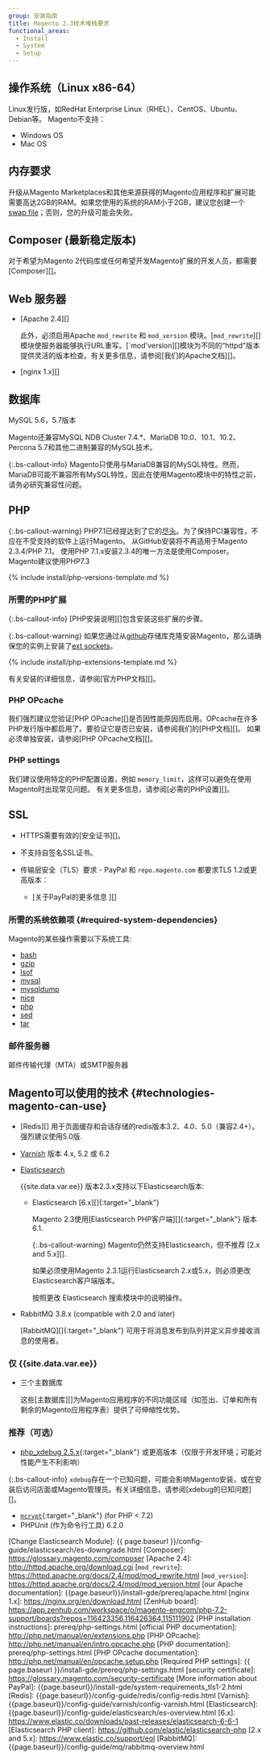 ```yaml
---
group: 安装指南
title: Magento 2.3技术堆栈要求
functional_areas:
  - Install
  - System
  - Setup
---
```


## 操作系统（Linux x86-64）

Linux发行版，如RedHat Enterprise Linux（RHEL）、CentOS、Ubuntu、Debian等。
Magento不支持：

*  Windows OS
*  Mac OS

## 内存要求

升级从Magento Marketplaces和其他来源获得的Magento应用程序和扩展可能需要高达2GB的RAM。如果您使用的系统的RAM小于2GB，建议您创建一个[swap file](https://support.magento.com/hc/en-us/articles/360032980432)；否则，您的升级可能会失败。

## Composer (最新稳定版本)

对于希望为Magento 2代码库或任何希望开发Magento扩展的开发人员，都需要 [Composer][]。

## Web 服务器

* [Apache 2.4][]

   此外，必须启用Apache `mod_rewrite` 和 `mod_version` 模块。[`mod_rewrite`][]模块使服务器能够执行URL重写。[`mod'version][]模块为不同的“httpd”版本提供灵活的版本检查。有关更多信息，请参阅[我们的Apache文档][]。

*  [nginx 1.x][]

## 数据库

MySQL 5.6，5.7版本

Magento还兼容MySQL NDB Cluster 7.4.*、MariaDB 10.0、10.1、10.2、Percona 5.7和其他二进制兼容的MySQL技术。

{:.bs-callout-info}
Magento只使用与MariaDB兼容的MySQL特性。然而，MariaDB可能不兼容所有MySQL特性，因此在使用Magento模块中的特性之前，请务必研究兼容性问题。

## PHP

{:.bs-callout-warning}
PHP7.1已经提达到了它的[尽头](https://www.php.net/supported-versions.php)。为了保持PCI兼容性，不应在不受支持的软件上运行Magento。
从GitHub安装将不再适用于Magento 2.3.4/PHP 7.1。
使用PHP 7.1.x安装2.3.4的唯一方法是使用Composer。
Magento建议使用PHP7.3

<!--{% assign supported_php_versions = site.data.codebase.v2_3.open-source.composer_lock.platform.php | split: "||" %}-->
{% include install/php-versions-template.md %}

### 所需的PHP扩展

{:.bs-callout-info}
[PHP安装说明][]包含安装这些扩展的步骤。

{:.bs-callout-warning}
如果您通过从[github](https://github.com/magento/magento2)存储库克隆安装Magento，那么请确保您的实例上安装了[ext sockets](https://github.com/php-amqplib/php-amqplib/blob/master/CHANGELOG.md#281---2018-11-13)。

<!--{% assign platform-req = site.data.codebase.v2_3.open-source.composer_lock.platform %}-->
{% include install/php-extensions-template.md %}

有关安装的详细信息，请参阅[官方PHP文档][]。

### PHP OPcache

我们强烈建议您验证[PHP OPcache][]是否因性能原因而启用。OPcache在许多PHP发行版中都启用了。要验证它是否已安装，请参阅我们的[PHP文档][]。
如果必须单独安装，请参阅[PHP OPcache文档][]。

### PHP settings

我们建议使用特定的PHP配置设置，例如 `memory_limit`，这样可以避免在使用Magento时出现常见问题。
有关更多信息，请参阅[必需的PHP设置][]。

## SSL

*  HTTPS需要有效的[安全证书][]。
*  不支持自签名SSL证书。
*  传输层安全（TLS）要求 - PayPal 和 `repo.magento.com` 都要求TLS 1.2或更高版本：

   *  [关于PayPal的更多信息 ][]

### 所需的系统依赖项 {#required-system-dependencies}

Magento的某些操作需要以下系统工具:

*  [bash][]
*  [gzip][]
*  [lsof][]
*  [mysql][]
*  [mysqldump][]
*  [nice][]
*  [php][]
*  [sed][]
*  [tar][]

### 邮件服务器

邮件传输代理（MTA）或SMTP服务器

## Magento可以使用的技术 {#technologies-magento-can-use}

*  [Redis][] 用于页面缓存和会话存储的redis版本3.2、4.0、5.0（兼容2.4+）。强烈建议使用5.0版.
*  [Varnish]({{page.baseurl}}/config-guide/varnish/config-varnish.html) 版本 4.x, 5.2 或 6.2
*  [Elasticsearch]({{page.baseurl}}/config-guide/elasticsearch/es-overview.html)

   {{site.data.var.ee}} 版本2.3.x支持以下Elasticsearch版本:

   *  Elasticsearch [6.x][]{:target="_blank"}

      Magento 2.3使用[Elasticsearch PHP客户端][]{:target="_blank"} 版本 6.1.

      {:.bs-callout-warning}
      Magento仍然支持Elasticsearch，但不推荐 [2.x and 5.x][].

      如果必须使用Magento 2.3.1运行Elasticsearch 2.x或5.x，则必须更改Elasticsearch客户端版本。

      按照更改 Elasticsearch 搜索模块中的说明操作。

*  RabbitMQ 3.8.x (compatible with 2.0 and later)

   [RabbitMQ][]{:target="_blank"} 可用于将消息发布到队列并定义异步接收消息的使用者。

### 仅 {{site.data.var.ee}} 

*  三个主数据库

   这些[主数据库][]为Magento应用程序的不同功能区域（如签出、订单和所有剩余的Magento应用程序表）提供了可伸缩性优势。

### 推荐（可选）

*  [php_xdebug 2.5.x][]{:target="_blank"} 或更高版本（仅限于开发环境；可能对性能产生不利影响）

{:.bs-callout-info}
`xdebug`存在一个已知问题，可能会影响Magento安装，或在安装后访问店面或Magento管理员。有关详细信息，请参阅[xdebug的已知问题][]。

*  [`mcrypt`](http://php.net/manual/en/book.mcrypt.php){:target="_blank"} (for PHP < 7.2)
*  PHPUnit (作为命令行工具) 6.2.0

<!-- Link Definitions -->
[`mcrypt`]: http://php.net/manual/en/book.mcrypt.php
[Known issue with xdebug]: https://support.magento.com/hc/en-us/articles/360034242212
[php_xdebug 2.5.x]: http://xdebug.org/download.php
[master databases]: {{page.baseurl}}/config-guide/multi-master/multi-master.html
[bash]: https://www.gnu.org/software/bash/
[gzip]: https://www.gzip.org/
[lsof]: https://linux.die.net/man/8/lsof
[mysql]: https://www.mysql.com/
[mysqldump]: https://dev.mysql.com/doc/refman/8.0/en/mysqldump.html
[nice]: https://linux.die.net/man/1/nice
[php]: http://www.php.net/
[sed]: https://www.gnu.org/software/sed/manual/sed.html
[tar]: https://linux.die.net/man/1/tar
[Change Elasticsearch Module]: {{ page.baseurl }}/config-guide/elasticsearch/es-downgrade.html
[Composer]: https://glossary.magento.com/composer
[Apache 2.4]: http://httpd.apache.org/download.cgi
[`mod_rewrite`]: https://httpd.apache.org/docs/2.4/mod/mod_rewrite.html
[`mod_version`]: https://httpd.apache.org/docs/2.4/mod/mod_version.html
[our Apache documentation]: {{page.baseurl}}/install-gde/prereq/apache.html
[nginx 1.x]: https://nginx.org/en/download.html
[ZenHub board]: https://app.zenhub.com/workspace/o/magento-engcom/php-7.2-support/boards?repos=116423356,116426364,115111902
[PHP installation instructions]: prereq/php-settings.html
[official PHP documentation]: http://php.net/manual/en/extensions.php
[PHP OPcache]: http://php.net/manual/en/intro.opcache.php
[PHP documentation]: prereq/php-settings.html
[PHP OPcache documentation]: http://php.net/manual/en/opcache.setup.php
[Required PHP settings]: {{ page.baseurl }}/install-gde/prereq/php-settings.html
[security certificate]: https://glossary.magento.com/security-certificate
[More information about PayPal]: {{page.baseurl}}/install-gde/system-requirements_tls1-2.html
[Redis]: {{page.baseurl}}/config-guide/redis/config-redis.html
[Varnish]: {{page.baseurl}}/config-guide/varnish/config-varnish.html
[Elasticsearch]: {{page.baseurl}}/config-guide/elasticsearch/es-overview.html
[6.x]: https://www.elastic.co/downloads/past-releases/elasticsearch-6-6-1
[Elasticsearch PHP client]: https://github.com/elastic/elasticsearch-php
[2.x and 5.x]: https://www.elastic.co/support/eol
[RabbitMQ]: {{page.baseurl}}/config-guide/mq/rabbitmq-overview.html
